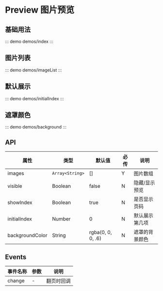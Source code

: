 # Preview 图片预览

## 基础用法

::: demo demos/index
:::

## 图片列表

::: demo demos/imageList
:::

## 默认展示

::: demo demos/initialIndex
:::

## 遮罩颜色

::: demo demos/background
:::

## API

| 属性            | 类型            | 默认值            | 必传 | 说明           |
| --------------- | --------------- | ----------------- | ---- | -------------- |
| images          | `Array<String>` | []                | Y    | 图片数组       |
| visible         | Boolean         | false             | N    | 隐藏/显示预览  |
| showIndex       | Boolean         | true              | N    | 是否显示页码   |
| initialIndex    | Number          | 0                 | N    | 默认展示第几项 |
| backgroundColor | String          | rgba(0, 0, 0, .6) | N    | 遮罩的背景颜色 |

## Events

| 事件名称 | 参数 | 说明       |
| -------- | ---- | ---------- |
| change   | -    | 翻页时回调 |
